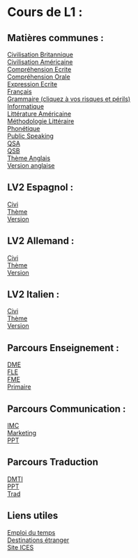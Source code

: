 # Cours de L1 :
## Matières communes : <br />

[Civilisation Britannique](https://vaihess.github.io/anglaisices/rodolphe) <br />
[Civilisation Américaine](https://vaihess.github.io/anglaisices/civius) <br />
[Compréhension Ecrite](https://vaihess.github.io/anglaisices/ce) <br />
[Compréhension Orale](https://kahoot.it/) <br />
[Expression Ecrite](https://vaihess.github.io/anglaisices/ee) <br />
[Français](https://vaihess.github.io/anglaisices/fr) <br />
[Grammaire (cliquez à vos risques et périls)](https://vaihess.github.io/anglaisices/grammaire) <br />
[Informatique](https://vaihess.github.io/anglaisices/info) <br />
[Littérature Américaine](https://vaihess.github.io/anglaisices/fesses) <br />
[Méthodologie Littéraire](https://vaihess.github.io/anglaisices/methlitt) <br />
[Phonétique](https://vaihess.github.io/anglaisices/schwa) <br />
[Public Speaking](https://vaihess.github.io/anglaisices/ps) <br />
[QSA](https://vaihess.github.io/anglaisices/qsa) <br />
[QSB](https://vaihess.github.io/anglaisices/qsb) <br />
[Thème Anglais](https://vaihess.github.io/anglaisices/theme) <br />
[Version anglaise](https://vaihess.github.io/anglaisices/version) <br />

## LV2 Espagnol : <br />

[Civi](https://vaihess.github.io/anglaisices/civies) <br />
[Thème](https://vaihess.github.io/anglaisices/themees) <br />
[Version](https://vaihess.github.io/anglaisices/versiones) <br />

## LV2 Allemand : <br />

[Civi](https://vaihess.github.io/anglaisices/civide) <br />
[Thème](https://vaihess.github.io/anglaisices/themede) <br />
[Version](https://vaihess.github.io/anglaisices/versionde) <br />

## LV2 Italien : <br />

[Civi](https://vaihess.github.io/anglaisices/civiit) <br />
[Thème](https://vaihess.github.io/anglaisices/themeit) <br />
[Version](https://vaihess.github.io/anglaisices/versionit) <br />

## Parcours Enseignement : <br />

[DME](https://vaihess.github.io/anglaisices/dme) <br />
[FLE](https://vaihess.github.io/anglaisices/sinistroooos) <br />
[FME](https://vaihess.github.io/anglaisices/fme) <br />
[Primaire](https://vaihess.github.io/anglaisices/primaire) <br />

## Parcours Communication : <br />

[IMC](https://vaihess.github.io/anglaisices/imc) <br />
[Marketing](https://vaihess.github.io/anglaisices/market) <br />
[PPT](https://vaihess.github.io/anglaisices/pptcom) <br />

## Parcours Traduction <br />

[DMTI](https://vaihess.github.io/anglaisices/dmti) <br />
[PPT](https://vaihess.github.io/anglaisices/ppttrad) <br />
[Trad](https://vaihess.github.io/anglaisices/trad) <br />

## Liens utiles <br />

[Emploi du temps](https://time.ices.fr/edt/) <br />
[Destinations étranger](https://vaihess.github.io/anglaisices/voyagevoyage) <br />
[Site ICES](https://ices.fr/) <br />

